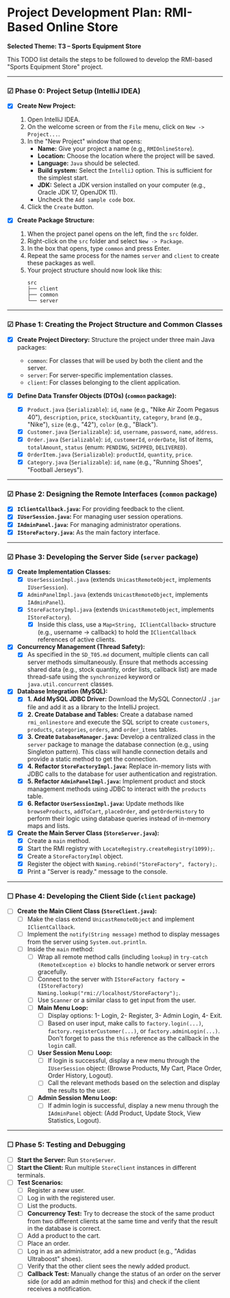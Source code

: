 # Project Development Plan: RMI-Based Online Store

**Selected Theme: T3 – Sports Equipment Store**

This TODO list details the steps to be followed to develop the RMI-based "Sports Equipment Store" project.

---

### ☑ Phase 0: Project Setup (IntelliJ IDEA)

-   [x] **Create New Project:**
    1.  Open IntelliJ IDEA.
    2.  On the welcome screen or from the `File` menu, click on `New -> Project...`.
    3.  In the "New Project" window that opens:
        -   **Name:** Give your project a name (e.g., `RMIOnlineStore`).
        -   **Location:** Choose the location where the project will be saved.
        -   **Language:** `Java` should be selected.
        -   **Build system:** Select the `IntelliJ` option. This is sufficient for the simplest start.
        -   **JDK:** Select a JDK version installed on your computer (e.g., Oracle JDK 17, OpenJDK 11).
        -   Uncheck the `Add sample code` box.
    4.  Click the `Create` button.

-   [x] **Create Package Structure:**
    1.  When the project panel opens on the left, find the `src` folder.
    2.  Right-click on the `src` folder and select `New -> Package`.
    3.  In the box that opens, type `common` and press Enter.
    4.  Repeat the same process for the names `server` and `client` to create these packages as well.
    5.  Your project structure should now look like this:
        ```
        src
        ├── client
        ├── common
        └── server
        ```
---

### ☑ Phase 1: Creating the Project Structure and Common Classes

-   [x] **Create Project Directory:** Structure the project under three main Java packages:
    -   `common`: For classes that will be used by both the client and the server.
    -   `server`: For server-specific implementation classes.
    -   `client`: For classes belonging to the client application.

-   [x] **Define Data Transfer Objects (DTOs) (`common` package):**
    -   [x] `Product.java` (`Serializable`): `id`, `name` (e.g., "Nike Air Zoom Pegasus 40"), `description`, `price`, `stockQuantity`, `category`, `brand` (e.g., "Nike"), `size` (e.g., "42"), `color` (e.g., "Black").
    -   [x] `Customer.java` (`Serializable`): `id`, `username`, `password`, `name`, `address`.
    -   [x] `Order.java` (`Serializable`): `id`, `customerId`, `orderDate`, list of items, `totalAmount`, `status` (enum: `PENDING`, `SHIPPED`, `DELIVERED`).
    -   [x] `OrderItem.java` (`Serializable`): `productId`, `quantity`, `price`.
    -   [x] `Category.java` (`Serializable`): `id`, `name` (e.g., "Running Shoes", "Football Jerseys").

---

### ☑ Phase 2: Designing the Remote Interfaces (`common` package)

-   [x] **`IClientCallback.java`:** For providing feedback to the client.
-   [x] **`IUserSession.java`:** For managing user session operations.
-   [x] **`IAdminPanel.java`:** For managing administrator operations.
-   [x] **`IStoreFactory.java`:** As the main factory interface.

---

### ☑ Phase 3: Developing the Server Side (`server` package)

-   [x] **Create Implementation Classes:**
    -   [x] `UserSessionImpl.java` (extends `UnicastRemoteObject`, implements `IUserSession`).
    -   [x] `AdminPanelImpl.java` (extends `UnicastRemoteObject`, implements `IAdminPanel`).
    -   [x] `StoreFactoryImpl.java` (extends `UnicastRemoteObject`, implements `IStoreFactory`).
        -   [x] Inside this class, use a `Map<String, IClientCallback>` structure (e.g., username -> callback) to hold the `IClientCallback` references of active clients.

-   [x] **Concurrency Management (Thread Safety):**
    -   [x] As specified in the `SD_T05.md` document, multiple clients can call server methods simultaneously. Ensure that methods accessing shared data (e.g., stock quantity, order lists, callback list) are made thread-safe using the `synchronized` keyword or `java.util.concurrent` classes.

-   [x] **Database Integration (MySQL):**
    -   [x] **1. Add MySQL JDBC Driver:** Download the MySQL Connector/J `.jar` file and add it as a library to the IntelliJ project.
    -   [x] **2. Create Database and Tables:** Create a database named `rmi_onlinestore` and execute the SQL script to create `customers`, `products`, `categories`, `orders`, and `order_items` tables.
    -   [x] **3. Create `DatabaseManager.java`:** Develop a centralized class in the `server` package to manage the database connection (e.g., using Singleton pattern). This class will handle connection details and provide a static method to get the connection.
    -   [x] **4. Refactor `StoreFactoryImpl.java`:** Replace in-memory lists with JDBC calls to the database for user authentication and registration.
    -   [x] **5. Refactor `AdminPanelImpl.java`:** Implement product and stock management methods using JDBC to interact with the `products` table.
    -   [x] **6. Refactor `UserSessionImpl.java`:** Update methods like `browseProducts`, `addToCart`, `placeOrder`, and `getOrderHistory` to perform their logic using database queries instead of in-memory maps and lists.

-   [x] **Create the Main Server Class (`StoreServer.java`):**
    -   [x] Create a `main` method.
    -   [x] Start the RMI registry with `LocateRegistry.createRegistry(1099);`.
    -   [x] Create a `StoreFactoryImpl` object.
    -   [x] Register the object with `Naming.rebind("StoreFactory", factory);`.
    -   [x] Print a "Server is ready." message to the console.

---

### ☐ Phase 4: Developing the Client Side (`client` package)

-   [ ] **Create the Main Client Class (`StoreClient.java`):**
    -   [ ] Make the class extend `UnicastRemoteObject` and implement `IClientCallback`.
    -   [ ] Implement the `notify(String message)` method to display messages from the server using `System.out.println`.
    -   [ ] Inside the `main` method:
        -   [ ] Wrap all remote method calls (including `lookup`) in `try-catch (RemoteException e)` blocks to handle network or server errors gracefully.
        -   [ ] Connect to the server with `IStoreFactory factory = (IStoreFactory) Naming.lookup("rmi://localhost/StoreFactory");`.
        -   [ ] Use `Scanner` or a similar class to get input from the user.
        -   [ ] **Main Menu Loop:**
            -   [ ] Display options: 1- Login, 2- Register, 3- Admin Login, 4- Exit.
            -   [ ] Based on user input, make calls to `factory.login(...)`, `factory.registerCustomer(...)`, or `factory.adminLogin(...)`. Don't forget to pass the `this` reference as the callback in the `login` call.
        -   [ ] **User Session Menu Loop:**
            -   [ ] If login is successful, display a new menu through the `IUserSession` object: (Browse Products, My Cart, Place Order, Order History, Logout).
            -   [ ] Call the relevant methods based on the selection and display the results to the user.
        -   [ ] **Admin Session Menu Loop:**
            -   [ ] If admin login is successful, display a new menu through the `IAdminPanel` object: (Add Product, Update Stock, View Statistics, Logout).

---

### ☐ Phase 5: Testing and Debugging

-   [ ] **Start the Server:** Run `StoreServer`.
-   [ ] **Start the Client:** Run multiple `StoreClient` instances in different terminals.
-   [ ] **Test Scenarios:**
    -   [ ] Register a new user.
    -   [ ] Log in with the registered user.
    -   [ ] List the products.
    -   [ ] **Concurrency Test:** Try to decrease the stock of the same product from two different clients at the same time and verify that the result in the database is correct.
    -   [ ] Add a product to the cart.
    -   [ ] Place an order.
    -   [ ] Log in as an administrator, add a new product (e.g., "Adidas Ultraboost" shoes).
    -   [ ] Verify that the other client sees the newly added product.
    -   [ ] **Callback Test:** Manually change the status of an order on the server side (or add an admin method for this) and check if the client receives a notification. 
